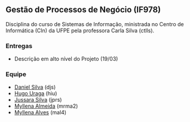 ## Gestão de Processos de Negócio (IF978)

Disciplina do curso de Sistemas de Informação, ministrada no Centro de Informática (CIn) da UFPE pela professora Carla Silva (ctlls). 

### Entregas
- Descrição em alto nível do Projeto (19/03)

### Equipe
- [Daniel Silva](https://github.com/shirubadan) (djs)
- [Hugo Uraga](https://github.com/hugouraga) (hiu)
- [Jussara Silva](https://github.com/jussararodrigues) (jprs)
- [Myllena Almeida](https://github.com/MyllenaAlmeida) (mrma2)
- [Myllena Alves](https://github.com/myllenaalves) (mal4)
